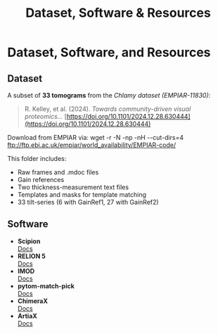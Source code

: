 ﻿---
layout: default
title: "Dataset, Software & Resources"
---

# Dataset, Software, and Resources

## Dataset
A subset of **33 tomograms** from the *Chlamy dataset (EMPIAR-11830)*:
> R. Kelley, et al. (2024). *Towards community-driven visual proteomics...*
> [https://doi.org/10.1101/2024.12.28.630444](https://doi.org/10.1101/2024.12.28.630444)

Download from EMPIAR via:
wget -r -N -np -nH --cut-dirs=4 ftp://ftp.ebi.ac.uk/empiar/world_availability/EMPIAR-code/

This folder includes:
- Raw frames and .mdoc files
- Gain references
- Two thickness-measurement text files
- Templates and masks for template matching
- 33 tilt-series (6 with GainRef1, 27 with GainRef2)

## Software
- **Scipion**  
  [Docs](https://scipion.i2pc.es/)
- **RELION 5**  
  [Docs](https://relion.readthedocs.io/en/release-5.0/)
- **IMOD**  
  [Docs](https://bio3d.colorado.edu/imod/)
- **pytom-match-pick**  
  [Docs](https://github.com/SBC-Utrecht/pytom-match-pick)
- **ChimeraX**  
  [Docs](https://www.cgl.ucsf.edu/chimerax/)
- **ArtiaX**  
  [Docs](https://github.com/FrangakisLab/ArtiaX)
